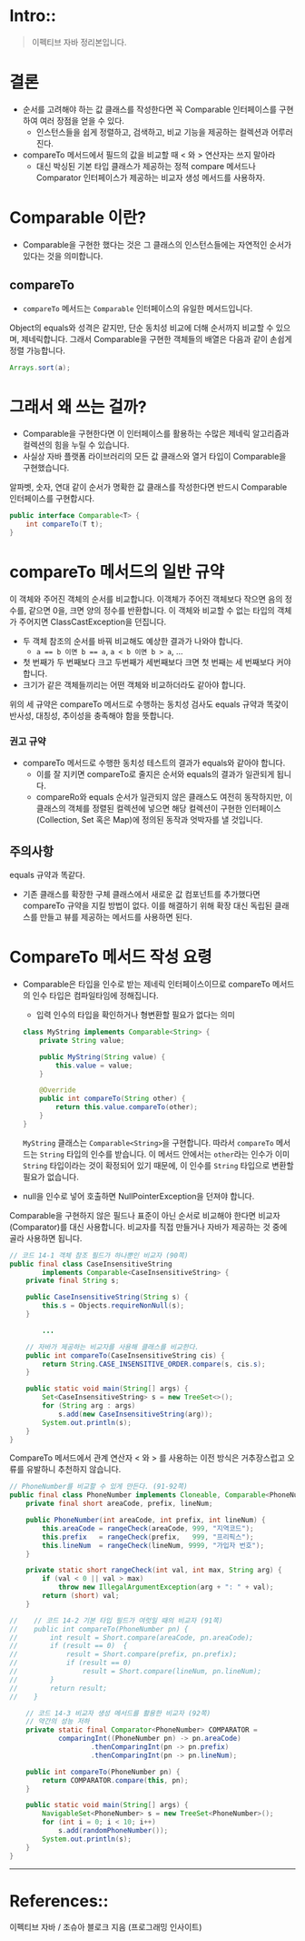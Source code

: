 # Intro::

> 이펙티브 자바 정리본입니다.
> 

# 결론

- 순서를 고려해야 하는 값 클래스를 작성한다면 꼭 Comparable 인터페이스를 구현하여 여러 장점을 얻을 수 있다.
    - 인스턴스들을 쉽게 정렬하고, 검색하고, 비교 기능을 제공하는 컬렉션과 어루러진다.
- compareTo 메서드에서 필드의 값을 비교할 때 < 와 > 연산자는 쓰지 말아라
    - 대신 박싱된 기본 타입 클래스가 제공하는 정적 compare 메서드나 Comparator 인터페이스가 제공하는 비교자 생성 메서드를 사용하자.

# Comparable 이란?

- Comparable을 구현한 했다는 것은 그 클래스의 인스턴스들에는 자연적인 순서가 있다는 것을 의미합니다.

## compareTo

- `compareTo` 메서드는 `Comparable` 인터페이스의 유일한 메서드입니다.

Object의 equals와 성격은 같지만, 단순 동치성 비교에 더해 순서까지 비교할 수 있으며, 제네릭합니다. 그래서 Comparable을 구현한 객체들의 배열은 다음과 같이 손쉽게 정렬 가능합니다.

```java
Arrays.sort(a);
```

# 그래서 왜 쓰는 걸까?

- Comparable을 구현한다면 이 인터페이스를 활용하는 수많은 제네릭 알고리즘과 컬렉션의 힘을 누릴 수 있습니다.
- 사실상 자바 플랫폼 라이브러리의 모든 값 클래스와 열거 타입이 Comparable을 구현했습니다.

알파벳, 숫자, 연대 같이 순서가 명확한 값 클래스를 작성한다면 반드시 Comparable 인터페이스를 구현합시다.

```java
public interface Comparable<T> {
	int compareTo(T t);
}
```

# compareTo 메서드의 일반 규약

이 객체와 주어진 객체의 순서를 비교합니다. 이객체가 주어진 객체보다 작으면 음의 정수를, 같으면 0을, 크면 양의 정수를 반환합니다. 이 객체와 비교할 수 없는 타입의 객체가 주어지면 ClassCastException을 던집니다.

- 두 객체 참조의 순서를 바꿔 비교해도 예상한 결과가 나와야 합니다.
    - `a == b 이면 b == a`, `a < b 이면 b > a`, …
- 첫 번째가 두 번째보다 크고 두번째가 세번째보다 크면 첫 번째는 세 번째보다 커야합니다.
- 크기가 같은 객체들끼리는 어떤 객체와 비교하더라도 같아야 합니다.

위의 세 규약은 compareTo 메서드로 수행하는 동치성 검사도 equals 규약과 똑갗이 반사성, 대칭성, 추이성을 충족해야 함을 뜻합니다. 

### 권고 규약

- compareTo 메서드로 수행한 동치성 테스트의 결과가 equals와 같아야 합니다.
    - 이를 잘 지키면 compareTo로 줄지은 순서와 equals의 결과가 일관되게 됩니다.
    - compareRo와 equals 순서가 일관되지 않은 클래스도 여전히 동작하지만, 이 클래스의 객체를 정렬된 컬렉션에 넣으면 해당 컬렉션이 구현한 인터페이스(Collection, Set 혹은 Map)에 정의된 동작과 엇박자를 낼 것입니다.

## 주의사항

equals 규약과 똑같다.

- 기존 클래스를 확장한 구체 클래스에서 새로운 값 컴포넌트를 추가했다면 compareTo 규약을 지킬 방법이 없다. 이를 해결하기 위해 확장 대신 독립된 클래스를 만들고 뷰를 제공하는 메서드를 사용하면 된다.

# CompareTo 메서드 작성 요령

- Comparable은 타입을 인수로 받는 제네릭 인터페이스이므로 compareTo 메서드의 인수 타입은 컴파일타임에 정해집니다.
    - 입력 인수의 타입을 확인하거나 형변환할 필요가 없다는 의미
    
    ```java
    class MyString implements Comparable<String> {
        private String value;
    
        public MyString(String value) {
            this.value = value;
        }
    
        @Override
        public int compareTo(String other) {
            return this.value.compareTo(other);
        }
    }
    ```
    
    `MyString` 클래스는 `Comparable<String>`을 구현합니다. 따라서 `compareTo` 메서드는 `String` 타입의 인수를 받습니다. 이 메서드 안에서는 `other`라는 인수가 이미 `String` 타입이라는 것이 확정되어 있기 때문에, 이 인수를 `String` 타입으로 변환할 필요가 없습니다.
    
- null을 인수로 넣어 호출하면 NullPointerException을 던져야 합니다.

Comparable을 구현하지 않은 필드나 표준이 아닌 순서로 비교해야 한다면 비교자(Comparator)를 대신 사용합니다. 비교자를 직접 만들거나 자바가 제공하는 것 중에 골라 사용하면 됩니다.

```java
// 코드 14-1 객체 참조 필드가 하나뿐인 비교자 (90쪽)
public final class CaseInsensitiveString
        implements Comparable<CaseInsensitiveString> {
    private final String s;

    public CaseInsensitiveString(String s) {
        this.s = Objects.requireNonNull(s);
    }

		...

    // 자바가 제공하는 비교자를 사용해 클래스를 비교한다.
    public int compareTo(CaseInsensitiveString cis) {
        return String.CASE_INSENSITIVE_ORDER.compare(s, cis.s);
    }

    public static void main(String[] args) {
        Set<CaseInsensitiveString> s = new TreeSet<>();
        for (String arg : args)
            s.add(new CaseInsensitiveString(arg));
        System.out.println(s);
    }
}
```

CompareTo 메서드에서 관계 연산자 < 와 > 를 사용하는 이전 방식은 거추장스럽고 오류를 유발하니 추천하지 않습니다.

```java
// PhoneNumber를 비교할 수 있게 만든다. (91-92쪽)
public final class PhoneNumber implements Cloneable, Comparable<PhoneNumber> {
    private final short areaCode, prefix, lineNum;

    public PhoneNumber(int areaCode, int prefix, int lineNum) {
        this.areaCode = rangeCheck(areaCode, 999, "지역코드");
        this.prefix   = rangeCheck(prefix,   999, "프리픽스");
        this.lineNum  = rangeCheck(lineNum, 9999, "가입자 번호");
    }

    private static short rangeCheck(int val, int max, String arg) {
        if (val < 0 || val > max)
            throw new IllegalArgumentException(arg + ": " + val);
        return (short) val;
    }

//    // 코드 14-2 기본 타입 필드가 여럿일 때의 비교자 (91쪽)
//    public int compareTo(PhoneNumber pn) {
//        int result = Short.compare(areaCode, pn.areaCode);
//        if (result == 0)  {
//            result = Short.compare(prefix, pn.prefix);
//            if (result == 0)
//                result = Short.compare(lineNum, pn.lineNum);
//        }
//        return result;
//    }

    // 코드 14-3 비교자 생성 메서드를 활용한 비교자 (92쪽)
    // 약간의 성능 저하
    private static final Comparator<PhoneNumber> COMPARATOR =
            comparingInt((PhoneNumber pn) -> pn.areaCode)
                    .thenComparingInt(pn -> pn.prefix)
                    .thenComparingInt(pn -> pn.lineNum);

    public int compareTo(PhoneNumber pn) {
        return COMPARATOR.compare(this, pn);
    }

    public static void main(String[] args) {
        NavigableSet<PhoneNumber> s = new TreeSet<PhoneNumber>();
        for (int i = 0; i < 10; i++)
            s.add(randomPhoneNumber());
        System.out.println(s);
    }
}
```

---

# References::

이펙티브 자바 / 조슈아 블로크 지음 (프로그래밍 인사이트)